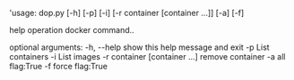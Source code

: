 'usage: dop.py [-h] [-p] [-i] [-r container [container ...]] [-a] [-f]

help operation docker command..

optional arguments:
  -h, --help            show this help message and exit
  -p                    List containers
  -i                    List images
  -r container [container ...]
                        remove container
  -a                    all flag:True
  -f                    force flag:True
